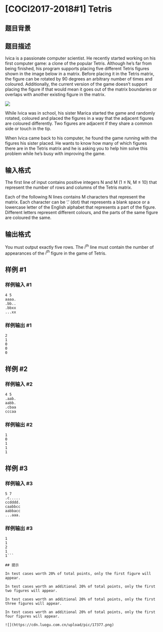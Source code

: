 # [COCI2017-2018#1] Tetris

## 题目背景



## 题目描述

Ivica is a passionate computer scientist. He recently started working on his first computer game: a clone of the popular Tetris. Although he’s far from being finished, his program supports placing five different Tetris figures shown in the image below in a matrix. Before placing it in the Tetris matrix, the figure can be rotated by 90 degrees an arbitrary number of times and coloured. Additionally, the current version of the game doesn’t support placing the figure if that would mean it goes out of the matrix boundaries or overlaps with another existing figure in the matrix.

![](https://cdn.luogu.com.cn/upload/pic/17376.png)

While Ivica was in school, his sister Marica started the game and randomly rotated, coloured and placed the figures in a way that the adjacent figures are coloured differently. Two figures are adjacent if they share a common side or touch in the tip.

When Ivica came back to his computer, he found the game running with the figures his sister placed. He wants to know how many of which figures there are in the Tetris matrix and he is asking you to help him solve this problem while he’s busy with improving the game.


## 输入格式

The first line of input contains positive integers N and M (1 ≤ N, M ≤ 10) that represent the number of rows and columns of the Tetris matrix.

Each of the following N lines contains M characters that represent the matrix. Each character can be ‘.’ (dot) that represents a blank space or a lowercase letter of the English alphabet that represents a part of the figure. Different letters represent different colours, and the parts
of the same figure are coloured the same.


## 输出格式

You must output exactly five rows. The $i^{th}$ line must contain the number of appearances of
the $i^{th}$ figure in the game of Tetris.


## 样例 #1

### 样例输入 #1
```
4 5
aaaa.
.bb..
.bbxx
...xx
```

### 样例输出 #1

```
2
1
0
0
0
```

## 样例 #2

### 样例输入 #2
```
4 5
.aab.
aabb.
.cbaa
cccaa
```

### 样例输出 #2

```
1
0
1
1
1
```

## 样例 #3

### 样例输入 #3
```
5 7
.c.....
ccdddd.
caabbcc
aabbacc
...aaa.
```

### 样例输出 #3

```
1
1
2
1
1```

## 提示

In test cases worth 20% of total points, only the first figure will appear.

In test cases worth an additional 20% of total points, only the first two figures will appear.

In test cases worth an additional 20% of total points, only the first three figures will appear.

In test cases worth an additional 20% of total points, only the first four figures will appear.

![](https://cdn.luogu.com.cn/upload/pic/17377.png)
